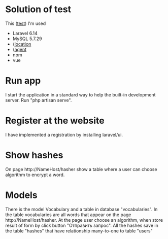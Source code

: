 # Solution of test
This  ([test](https://docs.google.com/document/d/1BbA0Sk9bc0FwcqKKQsRSiK-HfCu6TauXI2oCRMO7u_w/edit#heading=h.4akohdj391i9))
I'm used 
 - Laravel 6.14
 - MySQL 5.7.29
 - ([location](https://github.com/stevebauman/location) 
 - ([agent](https://github.com/jenssegers/agent) 
 - npm
 - vue

# Run app

I start the application in a standard way to help the built-in development server.
Run "php artisan serve".

# Register at the website

 I have implemented a registration by installing laravel/ui.

# Show hashes
On page http://NameHost/hasher show a table where a user  can choose algorithm to encrypt a word.

# Models 
There is the model Vocabulary and a table in database "vocabularies". In the table vocabularies are all words that appear on  the page  http://NameHost/hasher.
At the page user choose an algorithm, when store result of form by click button "Отправить запрос".
All the hashes save in the table  "hashes" that have relationship many-to-one to table "users"
